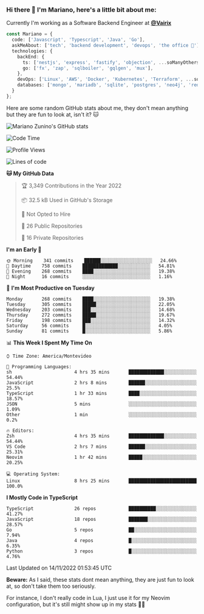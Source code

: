 ### Hi there 👋 I'm Mariano, here's a little bit about me:

Currently I'm working as a Software Backend Engineer at [**@Vairix**](https://vairix.com)

```ts
const Mariano = {
  code: ['Javascript', 'Typescript', 'Java', 'Go'],
  askMeAbout: ['tech', 'backend development', 'devops', 'the office 💼'],
  technologies: {
    backEnd: {
      ts: ['nestjs', 'express', 'fastify', 'objection', ...soManyOthersFrameworks],
      go: ['fx', 'zap', 'sqlboiler', 'gqlgen', 'mux'],
    },
    devOps: ['Linux', 'AWS', 'Docker', 'Kubernetes', 'Terraform', ...soManyOthersTools],
    databases: ['mongo', 'mariadb', 'sqlite', 'postgres', 'neo4j', 'redis'],
  }
};
```

Here are some random GitHub stats about me, they don't mean anything but they are fun to look at, isn't it? 🐱

![Mariano Zunino's GitHub stats](https://github-readme-stats.vercel.app/api?username=marianozunino&count_private=true&show_icons=true&theme=radical)

<!--START_SECTION:waka-->
![Code Time](http://img.shields.io/badge/Code%20Time-306%20hrs%2035%20mins-blue)

![Profile Views](http://img.shields.io/badge/Profile%20Views-0-blue)

![Lines of code](https://img.shields.io/badge/From%20Hello%20World%20I%27ve%20Written-368%20Thousand%20lines%20of%20code-blue)

**🐱 My GitHub Data** 

> 🏆 3,349 Contributions in the Year 2022
 > 
> 📦 32.5 kB Used in GitHub's Storage 
 > 
> 🚫 Not Opted to Hire
 > 
> 📜 26 Public Repositories 
 > 
> 🔑 16 Private Repositories  
 > 
**I'm an Early 🐤** 

```text
🌞 Morning    341 commits    ██████░░░░░░░░░░░░░░░░░░░   24.66% 
🌆 Daytime    758 commits    █████████████░░░░░░░░░░░░   54.81% 
🌃 Evening    268 commits    ████░░░░░░░░░░░░░░░░░░░░░   19.38% 
🌙 Night      16 commits     ░░░░░░░░░░░░░░░░░░░░░░░░░   1.16%

```
📅 **I'm Most Productive on Tuesday** 

```text
Monday       268 commits    ████░░░░░░░░░░░░░░░░░░░░░   19.38% 
Tuesday      305 commits    █████░░░░░░░░░░░░░░░░░░░░   22.05% 
Wednesday    203 commits    ███░░░░░░░░░░░░░░░░░░░░░░   14.68% 
Thursday     272 commits    █████░░░░░░░░░░░░░░░░░░░░   19.67% 
Friday       198 commits    ███░░░░░░░░░░░░░░░░░░░░░░   14.32% 
Saturday     56 commits     █░░░░░░░░░░░░░░░░░░░░░░░░   4.05% 
Sunday       81 commits     █░░░░░░░░░░░░░░░░░░░░░░░░   5.86%

```


📊 **This Week I Spent My Time On** 

```text
⌚︎ Time Zone: America/Montevideo

💬 Programming Languages: 
sh                       4 hrs 35 mins       █████████████░░░░░░░░░░░░   54.44% 
JavaScript               2 hrs 8 mins        ██████░░░░░░░░░░░░░░░░░░░   25.5% 
TypeScript               1 hr 33 mins        ████░░░░░░░░░░░░░░░░░░░░░   18.57% 
JSON                     5 mins              ░░░░░░░░░░░░░░░░░░░░░░░░░   1.09% 
Other                    1 min               ░░░░░░░░░░░░░░░░░░░░░░░░░   0.2%

🔥 Editors: 
Zsh                      4 hrs 35 mins       █████████████░░░░░░░░░░░░   54.44% 
VS Code                  2 hrs 7 mins        ██████░░░░░░░░░░░░░░░░░░░   25.31% 
Neovim                   1 hr 42 mins        █████░░░░░░░░░░░░░░░░░░░░   20.25%

💻 Operating System: 
Linux                    8 hrs 25 mins       █████████████████████████   100.0%

```

**I Mostly Code in TypeScript** 

```text
TypeScript               26 repos            ██████████░░░░░░░░░░░░░░░   41.27% 
JavaScript               18 repos            ███████░░░░░░░░░░░░░░░░░░   28.57% 
Go                       5 repos             ██░░░░░░░░░░░░░░░░░░░░░░░   7.94% 
Java                     4 repos             █░░░░░░░░░░░░░░░░░░░░░░░░   6.35% 
Python                   3 repos             █░░░░░░░░░░░░░░░░░░░░░░░░   4.76%

```



 Last Updated on 14/11/2022 01:53:45 UTC
<!--END_SECTION:waka-->

**Beware:** As I said, these stats dont mean anything, they are just fun to look at, so don't take them too seriously.

For instance, I don't really code in Lua, I just use it for my Neovim configuration, but it's still might show up in my stats 🤷‍♂️
